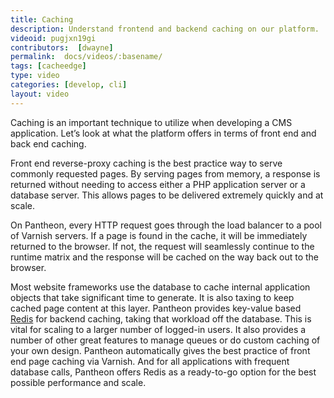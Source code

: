 ```yaml
---
title: Caching
description: Understand frontend and backend caching on our platform.
videoid: pugjxn19gi
contributors:  [dwayne]
permalink:  docs/videos/:basename/
tags: [cacheedge]
type: video
categories: [develop, cli]
layout: video
---
```


Caching is an important technique to utilize when developing a CMS application. Let’s look at what the platform offers in terms of front end and back end caching.  

Front end reverse-proxy caching is the best practice way to serve commonly requested pages. By serving pages from memory, a response is returned without needing to access either a PHP application server or a database server. This allows pages to be delivered extremely quickly and at scale.


On Pantheon, every HTTP request goes through the load balancer to a pool of Varnish servers. If a page is found in the cache, it will be immediately returned to the browser. If not, the request will seamlessly continue to the runtime matrix and the response will be cached on the way back out to the browser.


Most website frameworks use the database to cache internal application objects that take significant time to generate. It is also taxing to keep cached page content at this layer. Pantheon provides key-value based [Redis](/docs/redis) for backend caching, taking that workload off the database. This is vital for scaling to a larger number of logged-in users. It also provides a number of other great features to manage queues or do custom caching of your own design.
Pantheon automatically gives the best practice of front end page caching via Varnish. And for all applications with frequent database calls, Pantheon offers Redis as a ready-to-go option for the best possible performance and scale.  
